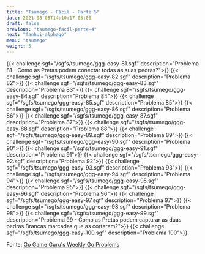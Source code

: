 ```yaml
---
title: "Tsumego - Fácil - Parte 5"
date: 2021-08-05T14:10:17-03:00
draft: false
previous: "tsumego-facil-parte-4"
next: "fanhui-alphago"
menu: "tsumego"
weight: 5
---
```


{{< challenge sgf="/sgfs/tsumego/ggg-easy-81.sgf" description="Problema 81 - Como as Pretas podem conectar todas as suas pedras?">}}<ok>
{{< challenge sgf="/sgfs/tsumego/ggg-easy-82.sgf" description="Problema 82">}}<ok>
{{< challenge sgf="/sgfs/tsumego/ggg-easy-83.sgf" description="Problema 83">}}<ok>
{{< challenge sgf="/sgfs/tsumego/ggg-easy-84.sgf" description="Problema 84">}}<ok>
{{< challenge sgf="/sgfs/tsumego/ggg-easy-85.sgf" description="Problema 85">}}<ok>
{{< challenge sgf="/sgfs/tsumego/ggg-easy-86.sgf" description="Problema 86">}}<ok>
{{< challenge sgf="/sgfs/tsumego/ggg-easy-87.sgf" description="Problema 87">}}<ok>
{{< challenge sgf="/sgfs/tsumego/ggg-easy-88.sgf" description="Problema 88">}}<ok>
{{< challenge sgf="/sgfs/tsumego/ggg-easy-89.sgf" description="Problema 89">}}<ok>
{{< challenge sgf="/sgfs/tsumego/ggg-easy-90.sgf" description="Problema 90">}}<ok>
{{< challenge sgf="/sgfs/tsumego/ggg-easy-91.sgf" description="Problema 91">}}<ok>
{{< challenge sgf="/sgfs/tsumego/ggg-easy-92.sgf" description="Problema 92">}}<ok>
{{< challenge sgf="/sgfs/tsumego/ggg-easy-93.sgf" description="Problema 93">}}<ok>
{{< challenge sgf="/sgfs/tsumego/ggg-easy-94.sgf" description="Problema 94">}}<ok>
{{< challenge sgf="/sgfs/tsumego/ggg-easy-95.sgf" description="Problema 95">}}<ok>
{{< challenge sgf="/sgfs/tsumego/ggg-easy-96.sgf" description="Problema 96">}}<ok>
{{< challenge sgf="/sgfs/tsumego/ggg-easy-97.sgf" description="Problema 97">}}<ok>
{{< challenge sgf="/sgfs/tsumego/ggg-easy-98.sgf" description="Problema 98">}}<ok>
{{< challenge sgf="/sgfs/tsumego/ggg-easy-99.sgf" description="Problema 99 - Como as Pretas podem capturar as duas pedras Brancas marcadas que as cortaram?">}}<ok>
{{< challenge sgf="/sgfs/tsumego/ggg-easy-100.sgf" description="Problema 100">}}<ok>

Fonte: [Go Game Guru's Weekly Go Problems](https://github.com/gogameguru/go-problems)

